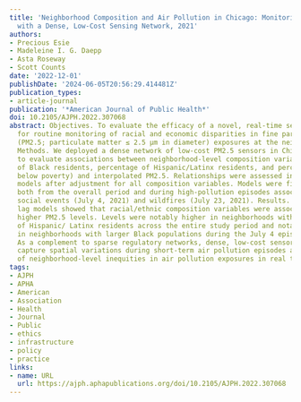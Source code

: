 ```yaml
---
title: 'Neighborhood Composition and Air Pollution in Chicago: Monitoring Inequities
  with a Dense, Low-Cost Sensing Network, 2021'
authors:
- Precious Esie
- Madeleine I. G. Daepp
- Asta Roseway
- Scott Counts
date: '2022-12-01'
publishDate: '2024-06-05T20:56:29.414481Z'
publication_types:
- article-journal
publication: '*American Journal of Public Health*'
doi: 10.2105/AJPH.2022.307068
abstract: Objectives. To evaluate the efficacy of a novel, real-time sensor network
  for routine monitoring of racial and economic disparities in fine particulate matter
  (PM2.5; particulate matter ≤ 2.5 µm in diameter) exposures at the neighborhood level.
  Methods. We deployed a dense network of low-cost PM2.5 sensors in Chicago, Illinois,
  to evaluate associations between neighborhood-level composition variables (percentage
  of Black residents, percentage of Hispanic/Latinx residents, and percentage of households
  below poverty) and interpolated PM2.5. Relationships were assessed in spatial lag
  models after adjustment for all composition variables. Models were fit with data
  both from the overall period and during high-pollution episodes associated with
  social events (July 4, 2021) and wildfires (July 23, 2021). Results. The spatial
  lag models showed that racial/ethnic composition variables were associated with
  higher PM2.5 levels. Levels were notably higher in neighborhoods with larger compositions
  of Hispanic/ Latinx residents across the entire study period and notably higher
  in neighborhoods with larger Black populations during the July 4 episode. Conclusions.
  As a complement to sparse regulatory networks, dense, low-cost sensor networks can
  capture spatial variations during short-term air pollution episodes and enable monitoring
  of neighborhood-level inequities in air pollution exposures in real time.
tags:
- AJPH
- APHA
- American
- Association
- Health
- Journal
- Public
- ethics
- infrastructure
- policy
- practice
links:
- name: URL
  url: https://ajph.aphapublications.org/doi/10.2105/AJPH.2022.307068
---
```

